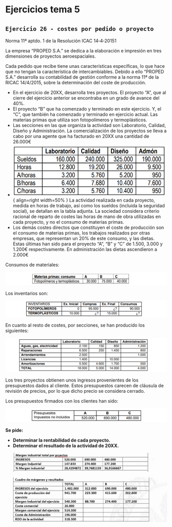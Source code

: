 # Ejercicios tema 5

## `Ejercicio 26 - costes por pedido o proyecto`

Norma 11ª aptdo. 1 de la Resolución ICAC 14‐4‐20151

La empresa “PROPED S.A.” se dedica a la elaboración e impresión en tres dimensiones de proyectos aeroespaciales.

Cada pedido que recibe tiene unas características específicas, lo que hace que no tengan la característica de intercambiables. Debido a ello “PROPED S.A.” desarrolla su contabilidad de gestión conforme a la norma 11ª de la RICAC 14/4/2015, sobre la determinación del coste de producción.

- En el ejercicio de 20XX, desarrolla tres proyectos. El proyecto “A”, que al cierre del ejercicio anterior se encontraba en un grado de avance del 40%.
- El proyecto “B” que ha comenzado y terminado en este ejercicio. Y, el “C”, que también ha comenzado y terminado en ejercicio actual. Las materias primas que utiliza son fotopolímeros y termoplásticos.
- Las secciones en las que organiza la actividad son Laboratorio, Calidad, Diseño y Administración. La comercialización de los proyectos se lleva a cabo por una agente que ha facturado en 20XX una cantidad de 26.000€
- ![img](../images/tema-5/ejs/25/tabla-1.png){ align=right width=50% } La actividad realizada en cada proyecto, medida en horas de trabajo, así como los sueldos (incluida la seguridad social), se detallan en la tabla adjunta. La sociedad considera criterio racional de reparto de costes las horas de mano de obra utilizadas en cada proyecto, y no el consumo de materias primas.
- Los demás costes directos que constituyen el coste de producción son el consumo de materias primas, los trabajos realizados por otras empresas, que representan un 20% de este consumo, y las dietas. Estas últimas han sido para el proyecto “A”, “B” y “C” de 1.500, 3.000 y 1.200€ respectivamente. En administración las dietas ascendieron a 2.000€

Consumos de materiales:

![img](../images/tema-5/ejs/25/tabla-2.png)

Los inventarios son:

![img](../images/tema-5/ejs/25/tabla-3.png)

En cuanto al resto de costes, por secciones, se han producido los siguientes:

![img](../images/tema-5/ejs/25/tabla-4.png)

Los tres proyectos obtienen unos ingresos provenientes de los presupuestos dados al
cliente. Estos presupuestos carecen de cláusula de revisión de precios, por lo que dicho precio se
considera cerrado.

Los presupuestos firmados con los clientes han sido:

![img](../images/tema-5/ejs/25/tabla-5.png)

**Se pide:**

- **Determinar la rentabilidad de cada proyecto.**
- **Determinar el resultado de la actividad de 20XX.**

![img](../images/tema-5/ejs/25/solucion-1.png)

![img](../images/tema-5/ejs/25/solucion-2.png)
